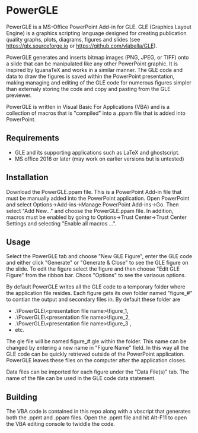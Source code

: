 # PowerGLE
PowerGLE is a MS-Office PowerPoint Add-in for GLE.  GLE (Graphics Layout Engine) is a graphics scripting language designed for creating publication quality graphs, plots, diagrams, figures and slides (see https://glx.sourceforge.io or https://github.com/vlabella/GLE).

PowerGLE generates and inserts bitmap images (PNG, JPEG, or TIFF) onto a slide that can be manipulated like any other PowerPoint graphic. It is inspired by IguanaTeX and works in a similar manner.  The GLE code and data to draw the figures is saved within the PowerPoint presentation, making managing and editing of the GLE code for numerous figures simpler than externaly storing the code and copy and pasting from the GLE previewer.

PowerGLE is written in Visual Basic For Applications (VBA) and is a collection of macros that is "compiled" into a .ppam file that is added into PowerPoint.

## Requirements

* GLE and its supporting applications such as LaTeX and ghostscript.
* MS office 2016 or later (may work on earlier versions but is untested)

## Installation

Download the PowerGLE.ppam file.  This is a PowerPoint Add-in file that must be manually added into the PowerPoint application.  Open PowerPoint and select Options->Add-ins->Manage PowerPoint Add-ins->Go.  Then select "Add New..." and choose the PowerGLE.ppam file.  In addition, macros must be enabled by going to Options->Trust Center->Trust Center Settings and selecting "Enable all macros ...".

## Usage

Select the PowerGLE tab and choose "New GLE Figure", enter the GLE code and either click "Generate" or "Generate & Close" to see the GLE figure on the slide.  To edit the figure select the figure and then choose "Edit GLE Figure" from the ribbon bar.  Choos "Options" to see the variaous options.

By default PowerGLE writes all the GLE code to a temporary folder where the application file resides.  Each figure gets its own folder named "figure_#" to contian the output and secondary files in.  By default these folder are
 
* .\PowerGLE\\<presentation file name\>\figure_1, 
* .\PowerGLE\\<presentation file name\>\figure_2, 
* .\PowerGLE\\<presentation file name\>\figure_3 , 
* etc.  
 
 The gle file will be named figure_#.gle within the folder.  This name can be changed by entering a new name in "Figure Name" field.  In this way all the GLE code can be quickly retrieved outside of the PowerPoint application.  PowerGLE leaves these files on the computer after the application closes.
 
 Data files can be imported for each figure under the "Data File(s)" tab.  The name of the file can be used in the GLE code data statement.

## Building

The VBA code is contained in this repo along with a vbscript that generates both the .ppmt and .ppam files.  Open the .ppmt file and hit Alt-F11 to open the VBA editing console to twiddle the code.
